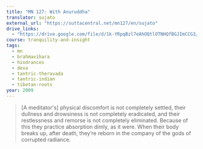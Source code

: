 ```yaml
---
title: "MN 127: With Anuruddha"
translator: sujato
external_url: "https://suttacentral.net/mn127/en/sujato"
drive_links:
  - "https://drive.google.com/file/d/1k-YRpqBzl7eAhOQtlOTNHQfBGJImCCG3/view?usp=drivesdk"
course: tranquility-and-insight
tags:
  - mn
  - brahmavihara
  - hindrances
  - deva
  - tantric-theravada
  - tantric-indian
  - tibetan-roots
year: 2009
---
```


> [A meditator's] physical discomfort is not completely settled, their dullness and drowsiness is not completely eradicated, and their restlessness and remorse is not completely eliminated. Because of this they practice absorption dimly, as it were. When their body breaks up, after death, they’re reborn in the company of the gods of corrupted radiance.
